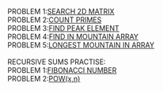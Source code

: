 PROBLEM 1:[SEARCH 2D MATRIX](https://leetcode.com/problems/search-a-2d-matrix-ii/)<br>
PROBLEM 2:[COUNT PRIMES](https://leetcode.com/problems/count-primes/)<br>
PROBLEM 3:[FIND PEAK ELEMENT](https://leetcode.com/problems/find-peak-element/)<br>
PROBLEM 4:[FIND IN MOUNTAIN ARRAY](https://leetcode.com/problems/find-in-mountain-array/description/)<br>
PROBLEM 5:[LONGEST MOUNTAIN IN ARRAY](https://leetcode.com/problems/longest-mountain-in-array/description/)<br>
<br>
RECURSIVE SUMS PRACTISE:<br>
PROBLEM 1:[FIBONACCI NUMBER](https://leetcode.com/problems/fibonacci-number/description/)<br>
PROBLEM 2:[POW(x,n)](https://leetcode.com/problems/powx-n/submissions/1536142864/)
